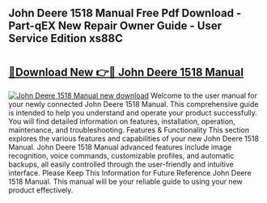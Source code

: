 ## John Deere 1518 Manual Free Pdf Download - Part-qEX New Repair Owner Guide - User Service Edition xs88C

# <h2><a href="http://bc89479.oget.top/?id=John+Deere+1518+Manual">🔗Download New 👉🔴 John Deere 1518 Manual</a></h2>

[![John Deere 1518 Manual new download](https://i.imgur.com/5g1atiW.png)](http://bc89479.oget.top/?id=John+Deere+1518+Manual)
Welcome to the user manual for your newly connected John Deere 1518 Manual. This comprehensive guide is intended to help you understand and operate your product successfully. You will find detailed information on features, installation, operation, maintenance, and troubleshooting. Features & Functionality This section explores the various features and capabilities of your new John Deere 1518 Manual. John Deere 1518 Manual advanced features include image recognition, voice commands, customizable profiles, and automatic backups, all easily controlled through the user-friendly and intuitive interface. Please Keep This Information for Future Reference John Deere 1518 Manual. This manual will be your reliable guide to using your new product effectively.
